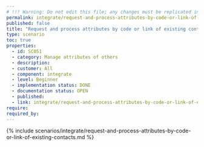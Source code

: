 ```yaml
---
# !!! Warning: Do not edit this file; any changes must be replicated in Excel !!! 
permalink: integrate/request-and-process-attributes-by-code-or-link-of-existing-contacts
published: false
title: "Request and process attributes by code or link of existing contacts"
type: scenario
toc: true
properties:
  - id: SC051
  - category: Manage attributes of others
  - description:
  - customer: All
  - component: integrate
  - level: Beginner
  - implementation status: DONE
  - documentation status: OPEN
  - published:
  - link: integrate/request-and-process-attributes-by-code-or-link-of-existing-contacts
require:
required_by:
---
```


{% include scenarios/integrate/request-and-process-attributes-by-code-or-link-of-existing-contacts.md %}
